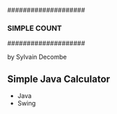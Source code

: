 ####################
### SIMPLE COUNT ###
####################

by Sylvain Decombe

## Simple Java Calculator ##
- Java
- Swing
